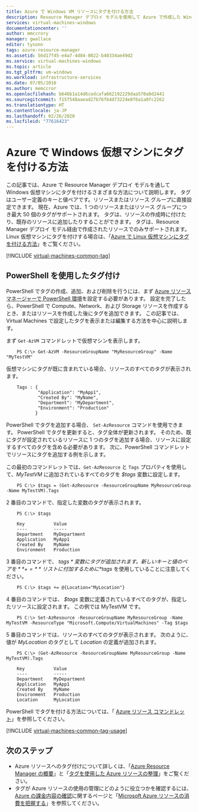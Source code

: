 ```yaml
---
title: Azure で Windows VM リソースにタグを付ける方法
description: Resource Manager デプロイ モデルを使用して Azure で作成した Windows 仮想マシンのタグ付けについて説明します。
services: virtual-machines-windows
documentationcenter: ''
author: mmccrory
manager: gwallace
editor: tysonn
tags: azure-resource-manager
ms.assetid: 56d17f45-e4a7-4d84-8022-b40334ae49d2
ms.service: virtual-machines-windows
ms.topic: article
ms.tgt_pltfrm: vm-windows
ms.workload: infrastructure-services
ms.date: 07/05/2016
ms.author: memccror
ms.openlocfilehash: b646b1a14d6cedcafa662192229daa570a0d2441
ms.sourcegitcommit: f15f548aaead27b76f64d73224e8f6a1a0fc2262
ms.translationtype: HT
ms.contentlocale: ja-JP
ms.lasthandoff: 02/26/2020
ms.locfileid: "77616423"
---
```

# <a name="how-to-tag-a-windows-virtual-machine-in-azure"></a>Azure で Windows 仮想マシンにタグを付ける方法
この記事では、Azure で Resource Manager デプロイ モデルを通して Windows 仮想マシンにタグを付けるさまざまな方法について説明します。 タグはユーザー定義のキーと値ペアです。リソースまたはリソース グループに直接設定できます。 現在、Azure では、1 つのリソースまたはリソース グループにつき最大 50 個のタグがサポートされます。 タグは、リソースの作成時に付けたり、既存のリソースに追加したりすることができます。 タグは、Resource Manager デプロイ モデル経由で作成されたリソースでのみサポートされます。 Linux 仮想マシンにタグを付けする場合は、「[Azure で Linux 仮想マシンにタグを付ける方法](../linux/tag.md?toc=%2fazure%2fvirtual-machines%2flinux%2ftoc.json)」をご覧ください。

[!INCLUDE [virtual-machines-common-tag](../../../includes/virtual-machines-common-tag.md)]

## <a name="tagging-with-powershell"></a>PowerShell を使用したタグ付け
PowerShell でタグの作成、追加、および削除を行うには、まず [Azure リソース マネージャーで PowerShell 環境][PowerShell environment with Azure Resource Manager]を設定する必要があります。 設定を完了したら、PowerShell で Compute、Network、および Storage リソースを作成するとき、またはリソースを作成した後にタグを追加できます。 この記事では、Virtual Machines で設定したタグを表示または編集する方法を中心に説明します。

 

まず `Get-AzVM` コマンドレットで仮想マシンを表示します。

        PS C:\> Get-AzVM -ResourceGroupName "MyResourceGroup" -Name "MyTestVM"

仮想マシンにタグが既に含まれている場合、リソースのすべてのタグが表示されます。

        Tags : {
                "Application": "MyApp1",
                "Created By": "MyName",
                "Department": "MyDepartment",
                "Environment": "Production"
               }

PowerShell でタグを追加する場合、 `Set-AzResource` コマンドを使用できます。 PowerShell でタグを更新すると、タグ全体が更新されます。 そのため、既にタグが設定されているリソースに 1 つのタグを追加する場合、リソースに設定するすべてのタグを含める必要があります。 次に、PowerShell コマンドレットでリソースにタグを追加する例を示します。

この最初のコマンドレットでは、`Get-AzResource` と `Tags` プロパティを使用して、*MyTestVM* に追加されているすべてのタグを *$tags* 変数に設定します。

        PS C:\> $tags = (Get-AzResource -ResourceGroupName MyResourceGroup -Name MyTestVM).Tags

2 番目のコマンドで、指定した変数のタグが表示されます。

```
    PS C:\> $tags
    
    Key           Value
    ----          -----
    Department    MyDepartment
    Application   MyApp1
    Created By    MyName
    Environment   Production
```

3 番目のコマンドで、 *$tags* 変数にタグが追加されます。 新しいキーと値のペアを **+=** リストに付加するために *$tags* を使用していることに注意してください。

        PS C:\> $tags += @{Location="MyLocation"}

4 番目のコマンドでは、 *$tags* 変数に定義されているすべてのタグが、指定したリソースに設定されます。 この例では MyTestVM です。

        PS C:\> Set-AzResource -ResourceGroupName MyResourceGroup -Name MyTestVM -ResourceType "Microsoft.Compute/VirtualMachines" -Tag $tags

5 番目のコマンドでは、リソースのすべてのタグが表示されます。 次のように、値が *MyLocation* のタグとして *Location* の定義が追加されます。

```
    PS C:\> (Get-AzResource -ResourceGroupName MyResourceGroup -Name MyTestVM).Tags

    Key           Value
    ----          -----
    Department    MyDepartment
    Application   MyApp1
    Created By    MyName
    Environment   Production
    Location      MyLocation
```

PowerShell でタグを付ける方法については、「 [Azure リソース コマンドレット][Azure Resource Cmdlets]」を参照してください。

[!INCLUDE [virtual-machines-common-tag-usage](../../../includes/virtual-machines-common-tag-usage.md)]

## <a name="next-steps"></a>次のステップ
* Azure リソースへのタグ付けについて詳しくは、「[Azure Resource Manager の概要][Azure Resource Manager Overview]」と「[タグを使用した Azure リソースの整理][Using Tags to organize your Azure Resources]」をご覧ください。
* タグが Azure リソースの使用の管理にどのように役立つかを確認するには、[Azure の課金内容の確認][Understanding your Azure Bill]に関するページと「[Microsoft Azure リソースの消費を把握する][Gain insights into your Microsoft Azure resource consumption]」を参照してください。

[PowerShell environment with Azure Resource Manager]: ../../azure-resource-manager/management/manage-resources-powershell.md
[Azure Resource Cmdlets]: https://docs.microsoft.com/powershell/module/az.resources/
[Azure Resource Manager Overview]: ../../azure-resource-manager/management/overview.md
[Using Tags to organize your Azure Resources]: ../../azure-resource-manager/management/tag-resources.md
[Understanding your Azure Bill]:../../cost-management-billing/understand/review-individual-bill.md
[Gain insights into your Microsoft Azure resource consumption]:../../cost-management-billing/manage/usage-rate-card-overview.md
